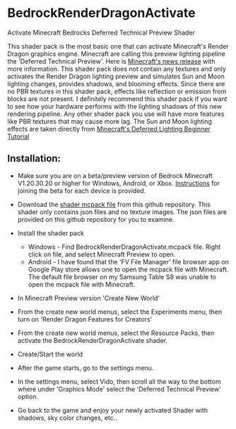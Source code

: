 # BedrockRenderDragonActivate
Activate Minecraft Bedrocks Deferred Technical Preview Shader

This shader pack is the most basic one that can activate Minecraft's Render Dragon graphics engine. Minecraft are calling this preview lighting pipeline the 'Deferred Technical Preview'. Here is [Minecraft's news release](https://www.minecraft.net/en-us/creator/article/new-render-dragon-features-creators) with more information. This shader pack does not contain any textures and only activates the Render Dragon lighting preview and simulates Sun and Moon lighting changes, provides shadows, and blooming effects. Since there are no PBR textures in this shader pack, effects like reflection or emission from blocks are not present. I definitely recommend this shader pack if you want to see how your hardware performs with the lighting shadows of this new rendering pipeline. Any other shader pack you use will have more features like PBR textures that may cause more lag. The Sun and Moon lighting effects are taken directly from [Minecraft's Deferred Lighting Beginner Tutorial](https://learn.microsoft.com/en-us/minecraft/creator/documents/deferredlighting)

## Installation:
- Make sure you are on a beta/preview version of Bedrock Minecraft V1.20.30.20 or higher for Windows, Android, or Xbox. [Instructions](https://www.minecraft.net/en-us/article/how-get-minecraft-betas) for joining the beta for each device is provided.

- Download the [shader mcpack file](https://raw.githubusercontent.com/christopherburke/BedrockRenderDragonActivate/master/BedrockRenderDragonActivate.mcpack) from this github repository. This shader only contains json files and no texture images. The json files are provided on this github repository for you to examine.

- Install the shader pack
  - Windows - Find BedrockRenderDragonActivate.mcpack file. Right click on file, and select Minecraft Preview to open.
  - Android - I have found that the 'FV File Manager' file browser app on Google Play store allows one to open the mcpack file with Minecraft. The default file browser on my Samsung Table S8 was unable to open the mcpack file with Minecraft.

- In Minecraft Preview version 'Create New World'

- From the create new world menus, select the Experiments menu, then turn on 'Render Dragon Features for Creators'

- From the create new world menus, select the Resource Packs, then activate the BedrockRenderDragonActivate shader.

- Create/Start the world

- After the game starts, go to the settings menu.

- In the settings menu, select Vido, then scroll all the way to the bottom where under 'Graphics Mode' select the 'Deferred Technical Preview' option.

- Go back to the game and enjoy your newly activated Shader with shadows, sky color changes, etc..
